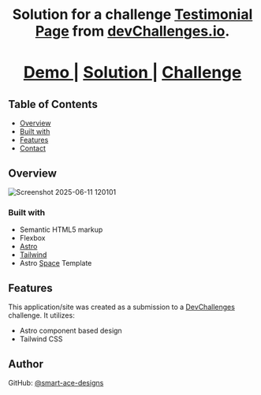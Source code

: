<h1 align="center"Testimonial Page built with Astor and Tailwind | devChallenges</h1>

<div align="center">
   Solution for a challenge <a href="https://devchallenges.io/challenge/testimonial-page" target="_blank">Testimonial Page</a> from <a href="http://devchallenges.io" target="_blank">devChallenges.io</a>.
</div>

<div align="center">
  <h3>
    <a href="https://smartacedesigns-astro-testimonial-page.netlify.app/">
      Demo
    </a>
    <span> | </span>
    <a href="https://github.com/Smart-Ace-Designs/Astro-Testimonial-Page">
      Solution
    </a>
    <span> | </span>
    <a href="https://devchallenges.io/challenge/testimonial-page">
      Challenge
    </a>
  </h3>
</div>

## Table of Contents

- [Overview](#overview)
- [Built with](#built-with)
- [Features](#features)
- [Contact](#author)

## Overview

![Screenshot 2025-06-11 120101](https://github.com/user-attachments/assets/9a940e6e-ef12-475c-9b5f-09d915ca111d)

### Built with

- Semantic HTML5 markup
- Flexbox
- [Astro](https://astro.build/)
- [Tailwind](https://tailwindcss.com/)
- Astro [Space](https://github.com/Smart-Ace-Designs/Astro-Space) Template

## Features

This application/site was created as a submission to a [DevChallenges](https://devchallenges.io/challenges-dashboard) challenge. It utilizes:

- Astro component based design
- Tailwind CSS

## Author

GitHub: [@smart-ace-designs](https://github.com/Smart-Ace-Designs)
